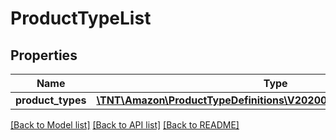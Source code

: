 # ProductTypeList

## Properties
Name | Type | Description | Notes
------------ | ------------- | ------------- | -------------
**product_types** | [**\TNT\Amazon\ProductTypeDefinitions\V20200901\Model\ProductType[]**](ProductType.md) |  | 

[[Back to Model list]](../README.md#documentation-for-models) [[Back to API list]](../README.md#documentation-for-api-endpoints) [[Back to README]](../README.md)



